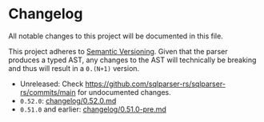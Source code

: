 <!---
  Licensed to the Apache Software Foundation (ASF) under one
  or more contributor license agreements.  See the NOTICE file
  distributed with this work for additional information
  regarding copyright ownership.  The ASF licenses this file
  to you under the Apache License, Version 2.0 (the
  "License"); you may not use this file except in compliance
  with the License.  You may obtain a copy of the License at

    http://www.apache.org/licenses/LICENSE-2.0

  Unless required by applicable law or agreed to in writing,
  software distributed under the License is distributed on an
  "AS IS" BASIS, WITHOUT WARRANTIES OR CONDITIONS OF ANY
  KIND, either express or implied.  See the License for the
  specific language governing permissions and limitations
  under the License.
-->

# Changelog
All notable changes to this project will be documented in this file.

This project adheres to [Semantic Versioning](https://semver.org/spec/v2.0.0.html).
Given that the parser produces a typed AST, any changes to the AST will
technically be breaking and thus will result in a `0.(N+1)` version. 

- Unreleased: Check https://github.com/sqlparser-rs/sqlparser-rs/commits/main for undocumented changes.
- `0.52.0`: [changelog/0.52.0.md](changelog/0.52.0.md)
- `0.51.0` and earlier: [changelog/0.51.0-pre.md](changelog/0.51.0-pre.md)